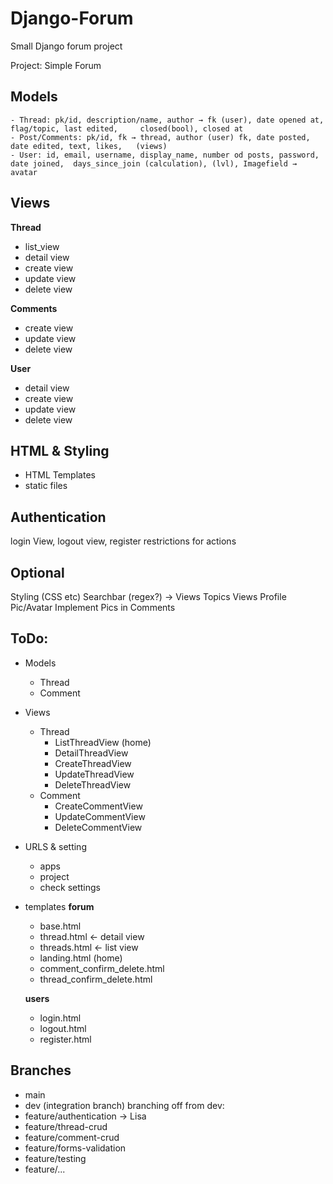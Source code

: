 # Django-Forum
Small Django forum project

Project: Simple Forum

## Models
	- Thread: pk/id, description/name, author → fk (user), date opened at, flag/topic, last edited, 	closed(bool), closed at
	- Post/Comments: pk/id, fk → thread, author (user) fk, date posted, date edited, text, likes, 	(views)
	- User: id, email, username, display_name, number od posts, password, date joined, 	days_since_join (calculation), (lvl), Imagefield → avatar

## Views

**Thread**
- list_view
- detail view
- create view
- update view
- delete view

**Comments**
- create view
- update view
- delete view

**User**
- detail view
- create view
- update view
- delete view

## HTML & Styling
- HTML Templates
- static files

## Authentication
login View, logout view, register
restrictions for actions


## Optional 
Styling (CSS etc)
Searchbar (regex?) → Views
Topics
Views
Profile Pic/Avatar
Implement Pics in Comments

## ToDo:
- Models
	- Thread
	- Comment
- Views
	- Thread
		- ListThreadView (home)
		- DetailThreadView
		- CreateThreadView
		- UpdateThreadView
		- DeleteThreadView
	- Comment
		- CreateCommentView
		- UpdateCommentView
		- DeleteCommentView
- URLS & setting
	- apps
	- project
	- check settings
- templates
	**forum**
	- base.html
	- thread.html <- detail view
	- threads.html <- list view
	- landing.html (home)
	- comment_confirm_delete.html
	- thread_confirm_delete.html

	**users**
	- login.html
	- logout.html
	- register.html

## Branches
- main
- dev (integration branch)
branching off from dev:
- feature/authentication -> Lisa
- feature/thread-crud 
- feature/comment-crud
- feature/forms-validation
- feature/testing
- feature/...


